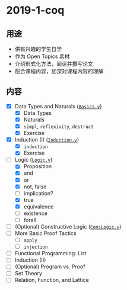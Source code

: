 # 2019-1-coq

## 用途
- 供有兴趣的学生自学
- 作为 Open Topics 素材
- 介绍形式化方法，阅读并撰写论文
- 配合课程内容，加深对课程内容的理解

## 内容 
- [x] Data Types and Naturals ([`Basics.v`](https://github.com/hengxin/problem-solving-class-coq/blob/master/2019-1-coq/Basics.v))
  - [x] Data Types
  - [x] Naturals
  - [x] `simpl`, `reflexivity`, `destruct`
  - [x] Exercise
- [x] Induction (I) ([`Induction.v`](https://github.com/hengxin/problem-solving-class-coq/blob/master/2019-1-coq/Induction.v))
  - [x] `induction`
  - [x] Exercise
- [ ] Logic ([`Logic.v`](https://github.com/hengxin/problem-solving-class-coq/blob/master/2019-1-coq/Logic.v))
  - [x] Proposition
  - [x] and
  - [x] or
  - [x] not, false
  - [ ] implication?
  - [x] true
  - [x] equivalence
  - [ ] existence
  - [ ] forall
- [ ] (Optional) Constructive Logic ([`ConsLogic.v`]())
- [ ] More Basic Proof Tactics
  - [ ] `apply`
  - [ ] `injection`
- [ ] Functional Programming: List
- [ ] Induction (II)
- [ ] (Optional) Program vs. Proof 
- [ ] Set Theory
- [ ] Relation, Function, and Lattice
